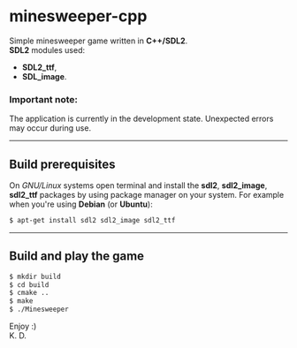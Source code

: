 
# minesweeper-cpp

Simple minesweeper game written in **C++/SDL2**. \
**SDL2** modules used:
- **SDL2_ttf**,
- **SDL_image**.

### Important note:
The application is currently in the development state.
Unexpected errors may occur during use.

***

## Build prerequisites

On _GNU/Linux_ systems open terminal and install the **sdl2**, **sdl2_image**,
**sdl2_ttf** packages by using package manager on your system. For example
when you're using **Debian** (or **Ubuntu**):

```bash
$ apt-get install sdl2 sdl2_image sdl2_ttf
```

***

## Build and play the game

```bash
$ mkdir build
$ cd build
$ cmake ..
$ make
$ ./Minesweeper
```

Enjoy :) \
K. D.
